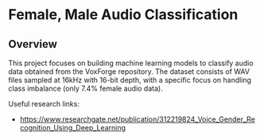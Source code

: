 # Female, Male Audio Classification

## Overview
This project focuses on building machine learning models to classify audio data obtained from the VoxForge repository. The dataset consists of WAV files sampled at 16kHz with 16-bit depth, with a specific focus on handling class imbalance (only 7.4% female audio data).

Useful research links: 
- https://www.researchgate.net/publication/312219824_Voice_Gender_Recognition_Using_Deep_Learning
